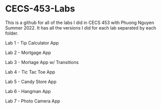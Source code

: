 # CECS-453-Labs

This is a github for all of the labs I did in CECS 453 with Phuong Nguyen Summer 2022. It has all the versions I did for each lab separated by each folder.

Lab 1 - Tip Calculator App

Lab 2 - Mortgage App

Lab 3 - Mortage App w/ Transitions

Lab 4 - Tic Tac Toe App

Lab 5 - Candy Store App

Lab 6 - Hangman App

Lab 7 - Photo Camera App
